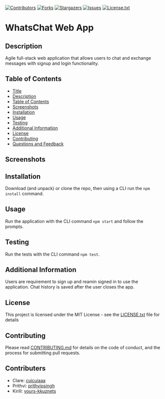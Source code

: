 [contributors-shield]: https://img.shields.io/github/contributors/cuicuiaaa/WhatsChat.svg?style=flat-square
[contributors-url]: https://github.com/cuicuiaaa/WhatsChat/graphs/contributors
[forks-shield]: https://img.shields.io/github/forks/cuicuiaaa/WhatsChat.svg?style=flat-square
[forks-url]: https://github.com/cuicuiaaa/WhatsChat/network/members
[stars-shield]: https://img.shields.io/github/stars/cuicuiaaa/WhatsChat.svg?style=flat-square
[stars-url]: https://github.com/cuicuiaaa/WhatsChat/stargazers
[issues-shield]: https://img.shields.io/github/issues/cuicuiaaa/WhatsChat.svg?style=flat-square
[issues-url]: https://github.com/cuicuiaaa/WhatsChat/issues
[license-shield]: https://img.shields.io/github/license/cuicuiaaa/WhatsChat.svg?style=flat-square
[license-url]: https://github.com/cuicuiaaa/WhatsChat/blob/master/LICENSE.txt

[![Contributors][contributors-shield]][contributors-url] [![Forks][forks-shield]][forks-url] [![Stargazers][stars-shield]][stars-url] [![Issues][issues-shield]][issues-url] [![License.txt][license-shield]][license-url]

# WhatsChat Web App

## Description

Agile full-stack web application that allows users to chat and exchange messages with signup and login functionality.

## Table of Contents

- [Title](#title)
- [Description](#description)
- [Table of Contents](#table-of-contents)
- [Screenshots](#screenshots)
- [Installation](#installation)
- [Usage](#usage)
- [Testing](#testing)
- [Additional Information](#additional-information)
- [License](#license)
- [Contributing](#contributing)
- [Questions and Feedback](#questions-and-feedback)

## Screenshots

## Installation

Download (and unpack) or clone the repo, then using a CLI run the `npm install` command.

## Usage

Run the application with the CLI command `npm start` and follow the prompts.

## Testing

Run the tests with the CLI command `npm test`.

## Additional Information

Users are requirement to sign up and reamin signed in to use the application. Chat history is saved after the user closes the app.

## License

This project is licensed under the MIT License - see the [LICENSE.txt](https://github.com/cuicuiaaa/WhatsChat/blob/master/LICENSE.txt) file for details

## Contributing

Please read [CONTRIBUTING.md](https://github.com/cuicuiaaa/WhatsChat/blob/master/CONTRIBUTING.md) for details on the code of conduct, and the process for submitting pull requests.

## Contributers

- Clare: [cuicuiaaa](https://github.com/cuicuiaaa)
- Prithvi: [prithvipsingh](https://github.com/prithvipsingh)
- Kirill: [yours-kkuznets](https://github.com/yours-kkuznets)
